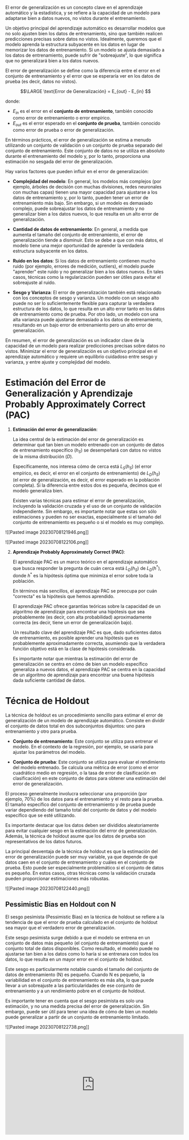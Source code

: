 El error de generalización es un concepto clave en el aprendizaje automático y la estadística, y se refiere a la capacidad de un modelo para adaptarse bien a datos nuevos, no vistos durante el entrenamiento.

Un objetivo principal del aprendizaje automático es desarrollar modelos que no solo ajusten bien los datos de entrenamiento, sino que también realicen predicciones precisas sobre datos no vistos. Idealmente, queremos que el modelo aprenda la estructura subyacente en los datos en lugar de memorizar los datos de entrenamiento. Si un modelo se ajusta demasiado a los datos de entrenamiento, puede sufrir de "sobreajuste", lo que significa que no generalizará bien a los datos nuevos.

El error de generalización se define como la diferencia entre el error en el conjunto de entrenamiento y el error que se esperaría ver en los datos de prueba (es decir, datos no vistos). 

$$\LARGE \text{Error de Generalización} = E_{out} - E_{in} $$

donde:

- $E_{in}$ es el error en el **conjunto de entrenamiento**, también conocido como error de entrenamiento o error empírico.
- $E_{out}$ es el error esperado en el **conjunto de prueba**, también conocido como error de prueba o error de generalización.

En términos prácticos, el error de generalización se estima a menudo utilizando un conjunto de validación o un conjunto de prueba separado del conjunto de entrenamiento. Este conjunto de datos no se utiliza en absoluto durante el entrenamiento del modelo y, por lo tanto, proporciona una estimación no sesgada del error de generalización.

Hay varios factores que pueden influir en el error de generalización:

- **Complejidad del modelo**: En general, los modelos más complejos (por ejemplo, árboles de decisión con muchas divisiones, redes neuronales con muchas capas) tienen una mayor capacidad para ajustarse a los datos de entrenamiento y, por lo tanto, pueden tener un error de entrenamiento más bajo. Sin embargo, si un modelo es demasiado complejo, puede sobreajustar los datos de entrenamiento y no generalizar bien a los datos nuevos, lo que resulta en un alto error de generalización.

- **Cantidad de datos de entrenamiento**: En general, a medida que aumenta el tamaño del conjunto de entrenamiento, el error de generalización tiende a disminuir. Esto se debe a que con más datos, el modelo tiene una mejor oportunidad de aprender la verdadera estructura subyacente en los datos.

- **Ruido en los datos**: Si los datos de entrenamiento contienen mucho ruido (por ejemplo, errores de medición, outliers), el modelo puede "aprender" este ruido y no generalizar bien a los datos nuevos. En tales casos, técnicas como la regularización pueden ser útiles para evitar el sobreajuste al ruido.

- **Sesgo y Varianza**: El error de generalización también está relacionado con los conceptos de sesgo y varianza. Un modelo con un sesgo alto puede no ser lo suficientemente flexible para capturar la verdadera estructura de los datos, lo que resulta en un alto error tanto en los datos de entrenamiento como de prueba. Por otro lado, un modelo con una alta varianza puede ajustarse demasiado a los datos de entrenamiento, resultando en un bajo error de entrenamiento pero un alto error de generalización.

En resumen, el error de generalización es un indicador clave de la capacidad de un modelo para realizar predicciones precisas sobre datos no vistos. Minimizar el error de generalización es un objetivo principal en el aprendizaje automático y requiere un equilibrio cuidadoso entre sesgo y varianza, y entre ajuste y complejidad del modelo.


# Estimación del Error de Generalización y Aprendizaje Probably Approximately Correct (PAC)

1. **Estimación del error de generalización**:

   La idea central de la estimación del error de generalización es determinar qué tan bien un modelo entrenado con un conjunto de datos de entrenamiento específico ($h_S$) se desempeñará con datos no vistos de la misma distribución ($D$). 

   Específicamente, nos interesa cómo de cerca está $L_S(h_S)$ (el error empírico, es decir, el error en el conjunto de entrenamiento) de $L_D(h_S)$ (el error de generalización, es decir, el error esperado en la población completa). Si la diferencia entre estos dos es pequeña, decimos que el modelo generaliza bien.

   Existen varias técnicas para estimar el error de generalización, incluyendo la validación cruzada y el uso de un conjunto de validación independiente. Sin embargo, es importante notar que estas son sólo estimaciones y pueden no ser exactas, especialmente si el tamaño del conjunto de entrenamiento es pequeño o si el modelo es muy complejo.

![[Pasted image 20230708121946.png]]

![[Pasted image 20230708122106.png]]

2. **Aprendizaje Probably Approximately Correct (PAC)**:

   El aprendizaje PAC es un marco teórico en el aprendizaje automático que busca responder la pregunta de cuán cerca está $L_D(h_S)$ de $L_D(h^*)$, donde $h^*$ es la hipótesis óptima que minimiza el error sobre toda la población.

   En términos más sencillos, el aprendizaje PAC se preocupa por cuán "correcta" es la hipótesis que hemos aprendido.

   El aprendizaje PAC ofrece garantías teóricas sobre la capacidad de un algoritmo de aprendizaje para encontrar una hipótesis que sea probablemente (es decir, con alta probabilidad) aproximadamente correcta (es decir, tiene un error de generalización bajo). 

   Un resultado clave del aprendizaje PAC es que, dado suficientes datos de entrenamiento, es posible aprender una hipótesis que es probablemente aproximadamente correcta, asumiendo que la verdadera función objetivo está en la clase de hipótesis considerada.

   Es importante notar que mientras la estimación del error de generalización se centra en cómo de bien un modelo específico generaliza a nuevos datos, el aprendizaje PAC se centra en la capacidad de un algoritmo de aprendizaje para encontrar una buena hipótesis dada suficiente cantidad de datos.

# Técnica de Holdout

La técnica de holdout es un procedimiento sencillo para estimar el error de generalización de un modelo de aprendizaje automático. Consiste en dividir el conjunto de datos total en dos subconjuntos disjuntos: uno para entrenamiento y otro para prueba.

- **Conjunto de entrenamiento**: Este conjunto se utiliza para entrenar el modelo. En el contexto de la regresión, por ejemplo, se usaría para ajustar los parámetros del modelo.

- **Conjunto de prueba**: Este conjunto se utiliza para evaluar el rendimiento del modelo entrenado. Se calcula una métrica de error (como el error cuadrático medio en regresión, o la tasa de error de clasificación en clasificación) en este conjunto de datos para obtener una estimación del error de generalización.

El proceso generalmente involucra seleccionar una proporción (por ejemplo, 70%) de los datos para el entrenamiento y el resto para la prueba. El tamaño específico del conjunto de entrenamiento y de prueba puede variar dependiendo del tamaño total del conjunto de datos y del modelo específico que se esté utilizando.

Es importante destacar que los datos deben ser divididos aleatoriamente para evitar cualquier sesgo en la estimación del error de generalización. Además, la técnica de holdout asume que los datos de prueba son representativos de los datos futuros.

La principal desventaja de la técnica de holdout es que la estimación del error de generalización puede ser muy variable, ya que depende de qué datos caen en el conjunto de entrenamiento y cuáles en el conjunto de prueba. Esto puede ser especialmente problemático si el conjunto de datos es pequeño. En estos casos, otras técnicas como la validación cruzada pueden proporcionar estimaciones más robustas.

![[Pasted image 20230708122440.png]]

## Pessimistic Bias en Holdout con N

El sesgo pesimista (Pessimistic Bias) en la técnica de holdout se refiere a la tendencia de que el error de prueba calculado en el conjunto de holdout sea mayor que el verdadero error de generalización. 

Este sesgo pesimista surge debido a que el modelo se entrena en un conjunto de datos más pequeño (el conjunto de entrenamiento) que el conjunto total de datos disponibles. Como resultado, el modelo puede no ajustarse tan bien a los datos como lo haría si se entrenara con todos los datos, lo que resulta en un mayor error en el conjunto de holdout.

Este sesgo es particularmente notable cuando el tamaño del conjunto de datos de entrenamiento (N) es pequeño. Cuando N es pequeño, la variabilidad en el conjunto de entrenamiento es más alta, lo que puede llevar a un sobreajuste a las particularidades de ese conjunto de entrenamiento y a un rendimiento pobre en el conjunto de holdout.

Es importante tener en cuenta que el sesgo pesimista es solo una estimación, y no una medida precisa del error de generalización. Sin embargo, puede ser útil para tener una idea de cómo de bien un modelo puede generalizar a partir de un conjunto de entrenamiento limitado.

![[Pasted image 20230708122738.png]]

<iframe width="560" height="315" src="https://www.youtube.com/embed/miq_7lZgguE" title="YouTube video player" frameborder="0" allow="accelerometer; autoplay; clipboard-write; encrypted-media; gyroscope; picture-in-picture; web-share" allowfullscreen></iframe>


